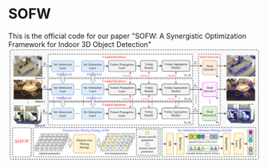 # SOFW
This is the official code for our paper "SOFW: A Synergistic Optimization Framework for Indoor 3D Object Detection"
![comparison](https://github.com/mooncake199809/SOFW/blob/main/docs/overall.png)








